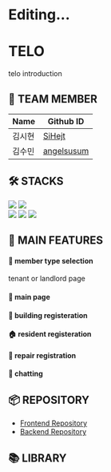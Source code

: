 # Editing...

# TELO
telo introduction


## :information_desk_person: TEAM MEMBER
|Name|Github ID|
|------|-------|
|김시현|[SiHejt](https://github.com/SiHejt)|
|김수민|[angelsusum](https://github.com/angelsusum)|

## :hammer_and_wrench: STACKS
<div> 
<img src="https://img.shields.io/badge/java-007396?style=for-the-badge&logo=java&logoColor=white"> 
<img src="https://img.shields.io/badge/dart-0175C2?style=for-the-badge&logo=dart&logoColor=white"> 
  <br>
<img src="https://img.shields.io/badge/spring-6DB33F?style=for-the-badge&logo=spring&logoColor=white"> 
<img src="https://img.shields.io/badge/flutter-02569B?style=for-the-badge&logo=flutter&logoColor=white">
<img src="https://img.shields.io/badge/firebase-DD2C00?style=for-the-badge&logo=firebase&logoColor=white">
</div>

## :pushpin: MAIN FEATURES

#### :couple: member type selection
tenant or landlord page

#### :page_facing_up: main page


#### :office: building registeration


#### :house: resident registeration


#### :wrench: repair registration


#### :speech_balloon: chatting


## :package: REPOSITORY
- [Frontend Repository](https://github.com/2024OSS-Telo/Telo_flutter)
- [Backend Repository](https://github.com/2024OSS-Telo/Telo_spring) 

## :books: LIBRARY

